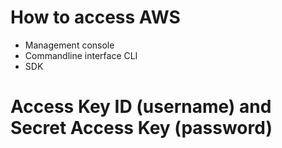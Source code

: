 # How to access AWS
- Management console
- Commandline interface CLI
- SDK

# Access Key ID (username) and Secret Access Key (password)
